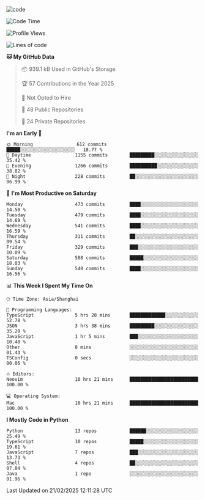 
<!--
**liuyaanng/liuyaanng** is a ✨ _special_ ✨ repository because its `README.md` (this file) appears on your GitHub profile.

Here are some ideas to get you started:

- 🔭 I’m currently working on ...
- 🌱 I’m currently learning ...
- 👯 I’m looking to collaborate on ...
- 🤔 I’m looking for help with ...
- 💬 Ask me about ...
- 📫 How to reach me: ...
- 😄 Pronouns: ...
- ⚡ Fun fact: ...
-->


![code](https://cdn.jsdelivr.net/gh/liuyaanng/liuyaanng@1.0/code.gif) 

<!--START_SECTION:waka-->
![Code Time](http://img.shields.io/badge/Code%20Time-1%2C216%20hrs%2015%20mins-blue)

![Profile Views](http://img.shields.io/badge/Profile%20Views-0-blue)

![Lines of code](https://img.shields.io/badge/From%20Hello%20World%20I%27ve%20Written-20.9%20million%20lines%20of%20code-blue)

**🐱 My GitHub Data** 

> 📦 939.1 kB Used in GitHub's Storage 
 > 
> 🏆 57 Contributions in the Year 2025
 > 
> 🚫 Not Opted to Hire
 > 
> 📜 48 Public Repositories 
 > 
> 🔑 24 Private Repositories 
 > 
**I'm an Early 🐤** 

```text
🌞 Morning                612 commits         █████░░░░░░░░░░░░░░░░░░░░   18.77 % 
🌆 Daytime                1155 commits        █████████░░░░░░░░░░░░░░░░   35.42 % 
🌃 Evening                1266 commits        ██████████░░░░░░░░░░░░░░░   38.82 % 
🌙 Night                  228 commits         ██░░░░░░░░░░░░░░░░░░░░░░░   06.99 % 
```
📅 **I'm Most Productive on Saturday** 

```text
Monday                   473 commits         ████░░░░░░░░░░░░░░░░░░░░░   14.50 % 
Tuesday                  479 commits         ████░░░░░░░░░░░░░░░░░░░░░   14.69 % 
Wednesday                541 commits         ████░░░░░░░░░░░░░░░░░░░░░   16.59 % 
Thursday                 311 commits         ██░░░░░░░░░░░░░░░░░░░░░░░   09.54 % 
Friday                   329 commits         ███░░░░░░░░░░░░░░░░░░░░░░   10.09 % 
Saturday                 588 commits         █████░░░░░░░░░░░░░░░░░░░░   18.03 % 
Sunday                   540 commits         ████░░░░░░░░░░░░░░░░░░░░░   16.56 % 
```


📊 **This Week I Spent My Time On** 

```text
🕑︎ Time Zone: Asia/Shanghai

💬 Programming Languages: 
TypeScript               5 hrs 28 mins       █████████████░░░░░░░░░░░░   52.78 % 
JSON                     3 hrs 38 mins       █████████░░░░░░░░░░░░░░░░   35.20 % 
JavaScript               1 hr 5 mins         ███░░░░░░░░░░░░░░░░░░░░░░   10.48 % 
Other                    8 mins              ░░░░░░░░░░░░░░░░░░░░░░░░░   01.43 % 
TSConfig                 0 secs              ░░░░░░░░░░░░░░░░░░░░░░░░░   00.06 % 

🔥 Editors: 
Neovim                   10 hrs 21 mins      █████████████████████████   100.00 % 

💻 Operating System: 
Mac                      10 hrs 21 mins      █████████████████████████   100.00 % 
```

**I Mostly Code in Python** 

```text
Python                   13 repos            ██████░░░░░░░░░░░░░░░░░░░   25.49 % 
TypeScript               10 repos            █████░░░░░░░░░░░░░░░░░░░░   19.61 % 
JavaScript               7 repos             ███░░░░░░░░░░░░░░░░░░░░░░   13.73 % 
Shell                    4 repos             ██░░░░░░░░░░░░░░░░░░░░░░░   07.84 % 
Java                     1 repo              ░░░░░░░░░░░░░░░░░░░░░░░░░   01.96 % 
```




 Last Updated on 21/02/2025 12:11:28 UTC
<!--END_SECTION:waka-->

